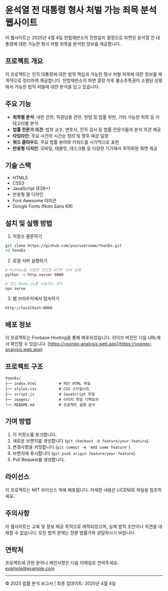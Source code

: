 # 윤석열 전 대통령 형사 처벌 가능 죄목 분석 웹사이트

이 웹사이트는 2025년 4월 4일 헌법재판소의 전원일치 결정으로 파면된 윤석열 전 대통령에 대한 가능한 형사 처벌 죄목을 분석한 정보를 제공합니다.

## 프로젝트 개요

이 프로젝트는 전직 대통령에 대한 법적 책임과 가능한 형사 처벌 죄목에 대한 정보를 체계적으로 정리하여 제공합니다. 헌법재판소의 파면 결정 이후 불소추특권이 소멸된 상황에서 가능한 법적 처벌에 대한 분석을 담고 있습니다.

## 주요 기능

- **죄목별 분석**: 내란 관련, 직권남용 관련, 헌법 및 법률 위반, 기타 가능한 죄목 등 카테고리별 분석
- **법률 전문가 의견**: 법학 교수, 변호사, 전직 검사 등 법률 전문가들의 분석 의견 제공
- **타임라인**: 주요 사건의 시간순 정리 및 향후 예상 일정
- **워드 클라우드**: 주요 법률 용어와 키워드를 시각적으로 표현
- **반응형 디자인**: 모바일, 태블릿, 데스크톱 등 다양한 기기에서 최적화된 화면 제공

## 기술 스택

- HTML5
- CSS3
- JavaScript (ES6+)
- 반응형 웹 디자인
- Font Awesome 아이콘
- Google Fonts (Noto Sans KR)

## 설치 및 실행 방법

1. 저장소 클론하기
```bash
git clone https://github.com/yourusername/YoonEx.git
cd YoonEx
```

2. 로컬 서버 실행하기
```bash
# Python을 사용한 간단한 HTTP 서버 실행
python -m http.server 8000

# 또는 Node.js를 사용하는 경우
npx serve
```

3. 웹 브라우저에서 접속하기
```
http://localhost:8000
```

## 배포 정보

이 프로젝트는 Firebase Hosting을 통해 배포되었습니다.
라이브 버전은 다음 URL에서 확인할 수 있습니다:
[https://yoonex-analysis.web.app](https://yoonex-analysis.web.app)

## 프로젝트 구조

```
YoonEx/
├── index.html          # 메인 HTML 파일
├── styles.css          # CSS 스타일시트
├── script.js           # JavaScript 파일
├── images/             # 이미지 파일 디렉토리
└── README.md           # 프로젝트 설명 문서
```

## 기여 방법

1. 이 저장소를 포크합니다.
2. 새로운 브랜치를 생성합니다 (`git checkout -b feature/your-feature`).
3. 변경사항을 커밋합니다 (`git commit -m 'Add some feature'`).
4. 브랜치에 푸시합니다 (`git push origin feature/your-feature`).
5. Pull Request를 생성합니다.

## 라이선스

이 프로젝트는 MIT 라이선스 하에 배포됩니다. 자세한 내용은 LICENSE 파일을 참조하세요.

## 주의사항

이 웹사이트는 교육 및 정보 제공 목적으로 제작되었으며, 실제 법적 조언이나 의견을 대체할 수 없습니다. 모든 법적 문제는 전문 법률가와 상담하시기 바랍니다.

## 연락처

프로젝트에 관한 문의나 제안사항은 다음 이메일로 연락주세요:
example@example.com

---

© 2025 법률 분석 보고서 | 최종 업데이트: 2025년 4월 4일
